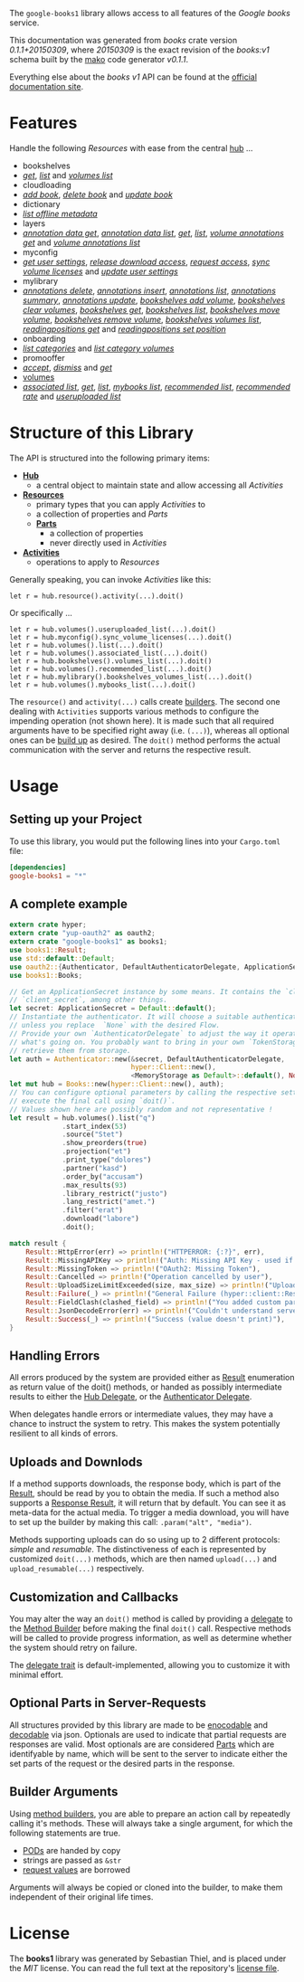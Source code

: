 <!---
DO NOT EDIT !
This file was generated automatically from 'src/mako/README.md.mako'
DO NOT EDIT !
-->
The `google-books1` library allows access to all features of the *Google books* service.

This documentation was generated from *books* crate version *0.1.1+20150309*, where *20150309* is the exact revision of the *books:v1* schema built by the [mako](http://www.makotemplates.org/) code generator *v0.1.1*.

Everything else about the *books* *v1* API can be found at the
[official documentation site](https://developers.google.com/books/docs/v1/getting_started).
# Features

Handle the following *Resources* with ease from the central [hub](http://byron.github.io/google-apis-rs/google-books1/struct.Books.html) ... 

* bookshelves
 * [*get*](http://byron.github.io/google-apis-rs/google-books1/struct.BookshelveGetCall.html), [*list*](http://byron.github.io/google-apis-rs/google-books1/struct.BookshelveListCall.html) and [*volumes list*](http://byron.github.io/google-apis-rs/google-books1/struct.BookshelveVolumeListCall.html)
* cloudloading
 * [*add book*](http://byron.github.io/google-apis-rs/google-books1/struct.CloudloadingAddBookCall.html), [*delete book*](http://byron.github.io/google-apis-rs/google-books1/struct.CloudloadingDeleteBookCall.html) and [*update book*](http://byron.github.io/google-apis-rs/google-books1/struct.CloudloadingUpdateBookCall.html)
* dictionary
 * [*list offline metadata*](http://byron.github.io/google-apis-rs/google-books1/struct.DictionaryListOfflineMetadataCall.html)
* layers
 * [*annotation data get*](http://byron.github.io/google-apis-rs/google-books1/struct.LayerAnnotationDataGetCall.html), [*annotation data list*](http://byron.github.io/google-apis-rs/google-books1/struct.LayerAnnotationDataListCall.html), [*get*](http://byron.github.io/google-apis-rs/google-books1/struct.LayerGetCall.html), [*list*](http://byron.github.io/google-apis-rs/google-books1/struct.LayerListCall.html), [*volume annotations get*](http://byron.github.io/google-apis-rs/google-books1/struct.LayerVolumeAnnotationGetCall.html) and [*volume annotations list*](http://byron.github.io/google-apis-rs/google-books1/struct.LayerVolumeAnnotationListCall.html)
* myconfig
 * [*get user settings*](http://byron.github.io/google-apis-rs/google-books1/struct.MyconfigGetUserSettingCall.html), [*release download access*](http://byron.github.io/google-apis-rs/google-books1/struct.MyconfigReleaseDownloadAccesCall.html), [*request access*](http://byron.github.io/google-apis-rs/google-books1/struct.MyconfigRequestAccesCall.html), [*sync volume licenses*](http://byron.github.io/google-apis-rs/google-books1/struct.MyconfigSyncVolumeLicenseCall.html) and [*update user settings*](http://byron.github.io/google-apis-rs/google-books1/struct.MyconfigUpdateUserSettingCall.html)
* mylibrary
 * [*annotations delete*](http://byron.github.io/google-apis-rs/google-books1/struct.MylibraryAnnotationDeleteCall.html), [*annotations insert*](http://byron.github.io/google-apis-rs/google-books1/struct.MylibraryAnnotationInsertCall.html), [*annotations list*](http://byron.github.io/google-apis-rs/google-books1/struct.MylibraryAnnotationListCall.html), [*annotations summary*](http://byron.github.io/google-apis-rs/google-books1/struct.MylibraryAnnotationSummaryCall.html), [*annotations update*](http://byron.github.io/google-apis-rs/google-books1/struct.MylibraryAnnotationUpdateCall.html), [*bookshelves add volume*](http://byron.github.io/google-apis-rs/google-books1/struct.MylibraryBookshelveAddVolumeCall.html), [*bookshelves clear volumes*](http://byron.github.io/google-apis-rs/google-books1/struct.MylibraryBookshelveClearVolumeCall.html), [*bookshelves get*](http://byron.github.io/google-apis-rs/google-books1/struct.MylibraryBookshelveGetCall.html), [*bookshelves list*](http://byron.github.io/google-apis-rs/google-books1/struct.MylibraryBookshelveListCall.html), [*bookshelves move volume*](http://byron.github.io/google-apis-rs/google-books1/struct.MylibraryBookshelveMoveVolumeCall.html), [*bookshelves remove volume*](http://byron.github.io/google-apis-rs/google-books1/struct.MylibraryBookshelveRemoveVolumeCall.html), [*bookshelves volumes list*](http://byron.github.io/google-apis-rs/google-books1/struct.MylibraryBookshelveVolumeListCall.html), [*readingpositions get*](http://byron.github.io/google-apis-rs/google-books1/struct.MylibraryReadingpositionGetCall.html) and [*readingpositions set position*](http://byron.github.io/google-apis-rs/google-books1/struct.MylibraryReadingpositionSetPositionCall.html)
* onboarding
 * [*list categories*](http://byron.github.io/google-apis-rs/google-books1/struct.OnboardingListCategoryCall.html) and [*list category volumes*](http://byron.github.io/google-apis-rs/google-books1/struct.OnboardingListCategoryVolumeCall.html)
* promooffer
 * [*accept*](http://byron.github.io/google-apis-rs/google-books1/struct.PromoofferAcceptCall.html), [*dismiss*](http://byron.github.io/google-apis-rs/google-books1/struct.PromoofferDismisCall.html) and [*get*](http://byron.github.io/google-apis-rs/google-books1/struct.PromoofferGetCall.html)
* [volumes](http://byron.github.io/google-apis-rs/google-books1/struct.Volume.html)
 * [*associated list*](http://byron.github.io/google-apis-rs/google-books1/struct.VolumeAssociatedListCall.html), [*get*](http://byron.github.io/google-apis-rs/google-books1/struct.VolumeGetCall.html), [*list*](http://byron.github.io/google-apis-rs/google-books1/struct.VolumeListCall.html), [*mybooks list*](http://byron.github.io/google-apis-rs/google-books1/struct.VolumeMybookListCall.html), [*recommended list*](http://byron.github.io/google-apis-rs/google-books1/struct.VolumeRecommendedListCall.html), [*recommended rate*](http://byron.github.io/google-apis-rs/google-books1/struct.VolumeRecommendedRateCall.html) and [*useruploaded list*](http://byron.github.io/google-apis-rs/google-books1/struct.VolumeUseruploadedListCall.html)




# Structure of this Library

The API is structured into the following primary items:

* **[Hub](http://byron.github.io/google-apis-rs/google-books1/struct.Books.html)**
    * a central object to maintain state and allow accessing all *Activities*
* **[Resources](http://byron.github.io/google-apis-rs/google-books1/trait.Resource.html)**
    * primary types that you can apply *Activities* to
    * a collection of properties and *Parts*
    * **[Parts](http://byron.github.io/google-apis-rs/google-books1/trait.Part.html)**
        * a collection of properties
        * never directly used in *Activities*
* **[Activities](http://byron.github.io/google-apis-rs/google-books1/trait.CallBuilder.html)**
    * operations to apply to *Resources*

Generally speaking, you can invoke *Activities* like this:

```Rust,ignore
let r = hub.resource().activity(...).doit()
```

Or specifically ...

```ignore
let r = hub.volumes().useruploaded_list(...).doit()
let r = hub.myconfig().sync_volume_licenses(...).doit()
let r = hub.volumes().list(...).doit()
let r = hub.volumes().associated_list(...).doit()
let r = hub.bookshelves().volumes_list(...).doit()
let r = hub.volumes().recommended_list(...).doit()
let r = hub.mylibrary().bookshelves_volumes_list(...).doit()
let r = hub.volumes().mybooks_list(...).doit()
```

The `resource()` and `activity(...)` calls create [builders][builder-pattern]. The second one dealing with `Activities` 
supports various methods to configure the impending operation (not shown here). It is made such that all required arguments have to be 
specified right away (i.e. `(...)`), whereas all optional ones can be [build up][builder-pattern] as desired.
The `doit()` method performs the actual communication with the server and returns the respective result.

# Usage

## Setting up your Project

To use this library, you would put the following lines into your `Cargo.toml` file:

```toml
[dependencies]
google-books1 = "*"
```

## A complete example

```Rust
extern crate hyper;
extern crate "yup-oauth2" as oauth2;
extern crate "google-books1" as books1;
use books1::Result;
use std::default::Default;
use oauth2::{Authenticator, DefaultAuthenticatorDelegate, ApplicationSecret, MemoryStorage};
use books1::Books;

// Get an ApplicationSecret instance by some means. It contains the `client_id` and 
// `client_secret`, among other things.
let secret: ApplicationSecret = Default::default();
// Instantiate the authenticator. It will choose a suitable authentication flow for you, 
// unless you replace  `None` with the desired Flow.
// Provide your own `AuthenticatorDelegate` to adjust the way it operates and get feedback about 
// what's going on. You probably want to bring in your own `TokenStorage` to persist tokens and
// retrieve them from storage.
let auth = Authenticator::new(&secret, DefaultAuthenticatorDelegate,
                              hyper::Client::new(),
                              <MemoryStorage as Default>::default(), None);
let mut hub = Books::new(hyper::Client::new(), auth);
// You can configure optional parameters by calling the respective setters at will, and
// execute the final call using `doit()`.
// Values shown here are possibly random and not representative !
let result = hub.volumes().list("q")
             .start_index(53)
             .source("Stet")
             .show_preorders(true)
             .projection("et")
             .print_type("dolores")
             .partner("kasd")
             .order_by("accusam")
             .max_results(93)
             .library_restrict("justo")
             .lang_restrict("amet.")
             .filter("erat")
             .download("labore")
             .doit();

match result {
    Result::HttpError(err) => println!("HTTPERROR: {:?}", err),
    Result::MissingAPIKey => println!("Auth: Missing API Key - used if there are no scopes"),
    Result::MissingToken => println!("OAuth2: Missing Token"),
    Result::Cancelled => println!("Operation cancelled by user"),
    Result::UploadSizeLimitExceeded(size, max_size) => println!("Upload size too big: {} of {}", size, max_size),
    Result::Failure(_) => println!("General Failure (hyper::client::Response doesn't print)"),
    Result::FieldClash(clashed_field) => println!("You added custom parameter which is part of builder: {:?}", clashed_field),
    Result::JsonDecodeError(err) => println!("Couldn't understand server reply - maybe API needs update: {:?}", err),
    Result::Success(_) => println!("Success (value doesn't print)"),
}

```
## Handling Errors

All errors produced by the system are provided either as [Result](http://byron.github.io/google-apis-rs/google-books1/enum.Result.html) enumeration as return value of 
the doit() methods, or handed as possibly intermediate results to either the 
[Hub Delegate](http://byron.github.io/google-apis-rs/google-books1/trait.Delegate.html), or the [Authenticator Delegate](http://byron.github.io/google-apis-rs/google-books1/../yup-oauth2/trait.AuthenticatorDelegate.html).

When delegates handle errors or intermediate values, they may have a chance to instruct the system to retry. This 
makes the system potentially resilient to all kinds of errors.

## Uploads and Downlods
If a method supports downloads, the response body, which is part of the [Result](http://byron.github.io/google-apis-rs/google-books1/enum.Result.html), should be
read by you to obtain the media.
If such a method also supports a [Response Result](http://byron.github.io/google-apis-rs/google-books1/trait.ResponseResult.html), it will return that by default.
You can see it as meta-data for the actual media. To trigger a media download, you will have to set up the builder by making
this call: `.param("alt", "media")`.

Methods supporting uploads can do so using up to 2 different protocols: 
*simple* and *resumable*. The distinctiveness of each is represented by customized 
`doit(...)` methods, which are then named `upload(...)` and `upload_resumable(...)` respectively.

## Customization and Callbacks

You may alter the way an `doit()` method is called by providing a [delegate](http://byron.github.io/google-apis-rs/google-books1/trait.Delegate.html) to the 
[Method Builder](http://byron.github.io/google-apis-rs/google-books1/trait.CallBuilder.html) before making the final `doit()` call. 
Respective methods will be called to provide progress information, as well as determine whether the system should 
retry on failure.

The [delegate trait](http://byron.github.io/google-apis-rs/google-books1/trait.Delegate.html) is default-implemented, allowing you to customize it with minimal effort.

## Optional Parts in Server-Requests

All structures provided by this library are made to be [enocodable](http://byron.github.io/google-apis-rs/google-books1/trait.RequestValue.html) and 
[decodable](http://byron.github.io/google-apis-rs/google-books1/trait.ResponseResult.html) via json. Optionals are used to indicate that partial requests are responses are valid.
Most optionals are are considered [Parts](http://byron.github.io/google-apis-rs/google-books1/trait.Part.html) which are identifyable by name, which will be sent to 
the server to indicate either the set parts of the request or the desired parts in the response.

## Builder Arguments

Using [method builders](http://byron.github.io/google-apis-rs/google-books1/trait.CallBuilder.html), you are able to prepare an action call by repeatedly calling it's methods.
These will always take a single argument, for which the following statements are true.

* [PODs][wiki-pod] are handed by copy
* strings are passed as `&str`
* [request values](http://byron.github.io/google-apis-rs/google-books1/trait.RequestValue.html) are borrowed

Arguments will always be copied or cloned into the builder, to make them independent of their original life times.

[wiki-pod]: http://en.wikipedia.org/wiki/Plain_old_data_structure
[builder-pattern]: http://en.wikipedia.org/wiki/Builder_pattern
[google-go-api]: https://github.com/google/google-api-go-client

# License
The **books1** library was generated by Sebastian Thiel, and is placed 
under the *MIT* license.
You can read the full text at the repository's [license file][repo-license].

[repo-license]: https://github.com/Byron/google-apis-rs/LICENSE.md
